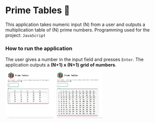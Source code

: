 # Prime Tables 🧩

This application takes numeric input (N) from a user and outputs a multiplication table of (N) prime numbers.
Programming used for the project: `JavaScript`


### How to run the application 
The user gives a number in the input field and presses `Enter`. The application outputs a **(N+1) x (N+1) grid of numbers**.


<img src="app-screenshots/screen_3.png" width="150"/>
<img src="app-screenshots/screen_4.png" width="150"/>
